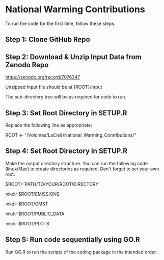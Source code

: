 # National Warming Contributions

To run the code for the first time, follow these steps.

## Step 1: Clone GitHub Repo
## Step 2: Download & Unzip Input Data from Zenodo Repo

https://zenodo.org/record/7076347

Unzipped Input file should be at {ROOT}/Input

The sub-directory tree will be as required for code to run.

## Step 3: Set Root Directory in SETUP.R

Replace the following line as appropriate:

ROOT <- "/Volumes/LaCie8/National_Warming_Contributions/"

## Step 4: Set Root Directory in SETUP.R

Make the output directory structure. You can run the following code (linux/Mac) to create directories as required. Don't forget to set your own root.

$ROOT='PATH/TO/YOUR/ROOT/DIRECTORY'

mkdir $ROOT/EMISSIONS

mkdir $ROOT/GMST

mkdir $ROOT/PUBLIC_DATA

mkdir $ROOT/PLOTS

## Step 5: Run code sequentially using GO.R

Run GO.R to run the scripts of the coding package in the intended order. 
